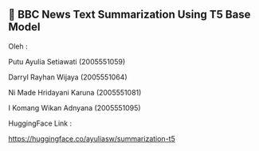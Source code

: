 ## 🤖 BBC News Text Summarization Using T5 Base Model

Oleh :

Putu Ayulia Setiawati       (2005551059)

Darryl Rayhan Wijaya        (2005551064)

Ni Made Hridayani Karuna    (2005551081)

I Komang Wikan Adnyana      (2005551095)

HuggingFace Link :

https://huggingface.co/ayuliasw/summarization-t5



